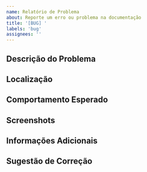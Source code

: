 ```yaml
---
name: Relatório de Problema
about: Reporte um erro ou problema na documentação
title: '[BUG] '
labels: 'bug'
assignees: ''
---
```


## Descrição do Problema
<!-- Uma descrição clara e concisa do problema encontrado -->

## Localização
<!-- Indique onde o problema foi encontrado (URL ou caminho do arquivo) -->

## Comportamento Esperado
<!-- O que você esperava encontrar ou ver? -->

## Screenshots
<!-- Se aplicável, adicione screenshots para ajudar a explicar o problema -->

## Informações Adicionais
<!-- Qualquer outra informação relevante sobre o problema -->

## Sugestão de Correção
<!-- Se você tiver uma sugestão de como corrigir, descreva aqui -->